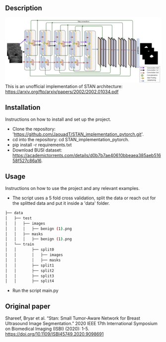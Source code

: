 ## Description

![](figures/stan_architecture.png)
This is an unofficial implementation of STAN architecture: https://arxiv.org/ftp/arxiv/papers/2002/2002.01034.pdf

## Installation

Instructions on how to install and set up the project.
- Clone the repository: 'https://github.com/JaouadT/STAN_implementation_pytorch.git'.
- cd into the repository: cd STAN_implementation_pytorch.
- pip install -r requirements.txt
- Download BUSI dataset: https://academictorrents.com/details/d0b7b7ae40610bbeaea385aeb51658f527c86a16.

## Usage
Instructions on how to use the project and any relevant examples.
- The script uses a 5 fold cross validation, split the data or reach out for the splitted data and put it inside a 'data' folder.
```bash
├── data
│   ├── test
│   │   ├── images
│   │   │   ├── benign (1).png
│   │   ├── masks
│   │   │   ├── benign (1).png
│   └── train
│   │       ├── split0
│   │       │   ├── images
│   │       │   ├── masks
│   │       ├── split1
│   │       ├── split2
│   │       ├── split3
│   │       ├── split4
```
- Run the script main.py


## Original paper
Shareef, Bryar et al. “Stan: Small Tumor-Aware Network for Breast Ultrasound Image Segmentation.” 2020 IEEE 17th International Symposium on Biomedical Imaging (ISBI) (2020): 1-5. https://doi.org/10.1109/ISBI45749.2020.9098691
